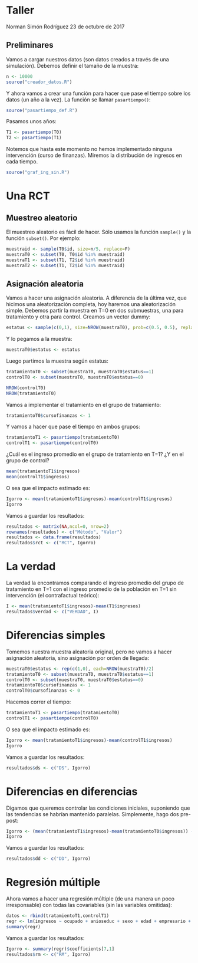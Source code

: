 Taller
================
Norman Simón Rodríguez
23 de octubre de 2017

Preliminares
------------

Vamos a cargar nuestros datos (son datos creados a través de una simulación). Debemos definir el tamaño de la muestra:

``` r
n <- 10000
source("creador_datos.R")
```

Y ahora vamos a crear una función para hacer que pase el tiempo sobre los datos (un año a la vez). La función se llamar `pasartiempo()`:

``` r
source("pasartiempo_def.R")
```

Pasamos unos años:

``` r
T1 <- pasartiempo(T0)
T2 <- pasartiempo(T1)
```

Notemos que hasta este momento no hemos implementado ninguna intervención (curso de finanzas). Miremos la distribución de ingresos en cada tiempo.

``` r
source("graf_ing_sin.R")
```

Una RCT
=======

Muestreo aleatorio
------------------

El muestreo aleatorio es fácil de hacer. Sólo usamos la función `sample()` y la función `subset()`. Por ejemplo:

``` r
muestraid <- sample(T0$id, size=n/5, replace=F)
muestraT0 <- subset(T0, T0$id %in% muestraid)
muestraT1 <- subset(T1, T2$id %in% muestraid)
muestraT2 <- subset(T1, T2$id %in% muestraid)
```

Asignación aleatoria
--------------------

Vamos a hacer una asignación aleatoria. A diferencia de la última vez, que hicimos una aleatorización completa, hoy haremos una aleatorización simple. Debemos partir la muestra en T=0 en dos submuestras, una para tratamiento y otra para control. Creamos un vector dummy:

``` r
estatus <- sample(c(0,1), size=NROW(muestraT0), prob=c(0.5, 0.5), replace=T)
```

Y lo pegamos a la muestra:

``` r
muestraT0$estatus <- estatus
```

Luego partimos la muestra según estatus:

``` r
tratamientoT0 <- subset(muestraT0, muestraT0$estatus==1)
controlT0 <- subset(muestraT0, muestraT0$estatus==0)

NROW(controlT0)
NROW(tratamientoT0)
```

Vamos a implementar el tratamiento en el grupo de tratamiento:

``` r
tratamientoT0$cursofinanzas <- 1
```

Y vamos a hacer que pase el tiempo en ambos grupos:

``` r
tratamientoT1 <- pasartiempo(tratamientoT0)
controlT1 <- pasartiempo(controlT0)
```

¿Cuál es el ingreso promedio en el grupo de tratamiento en T=1? ¿Y en el grupo de control?

``` r
mean(tratamientoT1$ingresos)
mean(controlT1$ingresos)
```

O sea que el impacto estimado es:

``` r
Igorro <- mean(tratamientoT1$ingresos)-mean(controlT1$ingresos)
Igorro
```

Vamos a guardar los resultados:

``` r
resultados <- matrix(NA,ncol=0, nrow=2)
rownames(resultados) <- c("Método", "Valor")
resultados <- data.frame(resultados)
resultados$rct <- c("RCT", Igorro)
```

La verdad
=========

La verdad la encontramos comparando el ingreso promedio del grupo de tratamiento en T=1 con el ingreso promedio de la población en T=1 sin intervención (el contrafactual teórico):

``` r
I <- mean(tratamientoT1$ingresos)-mean(T1$ingresos)
resultados$verdad <- c("VERDAD", I)
```

Diferencias simples
===================

Tomemos nuestra muestra aleatoria original, pero no vamos a hacer asignación aleatoria, sino asignación por orden de llegada:

``` r
muestraT0$estatus <- rep(c(1,0), each=NROW(muestraT0)/2)
tratamientoT0 <- subset(muestraT0, muestraT0$estatus==1)
controlT0 <- subset(muestraT0, muestraT0$estatus==0)
tratamientoT0$cursofinanzas <- 1
controlT0$cursofinanzas <- 0
```

Hacemos correr el tiempo:

``` r
tratamientoT1 <- pasartiempo(tratamientoT0)
controlT1 <- pasartiempo(controlT0)
```

O sea que el impacto estimado es:

``` r
Igorro <- mean(tratamientoT1$ingresos)-mean(controlT1$ingresos)
Igorro
```

Vamos a guardar los resultados:

``` r
resultados$ds <- c("DS", Igorro)
```

Diferencias en diferencias
==========================

Digamos que queremos controlar las condiciones iniciales, suponiendo que las tendencias se habrían mantenido paralelas. Simplemente, hago dos pre-post:

``` r
Igorro <- (mean(tratamientoT1$ingresos)-mean(tratamientoT0$ingresos)) - (mean(controlT1$ingresos)-mean(controlT0$ingresos))
Igorro
```

Vamos a guardar los resultados:

``` r
resultados$dd <- c("DD", Igorro)
```

Regresión múltiple
==================

Ahora vamos a hacer una regresión múltiple (de una manera un poco irresponsable) con todas las covariables (sin las variables omitidas):

``` r
datos <- rbind(tratamientoT1,controlT1)
regr <- lm(ingresos ~ ocupado + anioseduc + sexo + edad + empresario + cursofinanzas + salariounitario + costoeduc, data=datos)
summary(regr)
```

Vamos a guardar los resultados:

``` r
Igorro <- summary(regr)$coefficients[7,1]
resultados$rm <- c("RM", Igorro)
```
